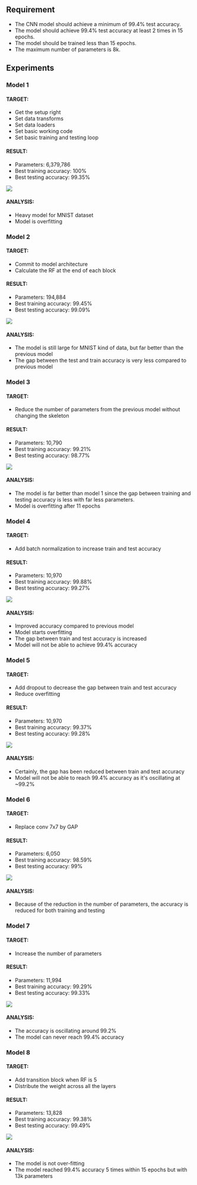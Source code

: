 ## Requirement
- The CNN model should achieve a minimum of 99.4% test accuracy.
- The model should achieve 99.4% test accuracy at least 2 times in 15 epochs.
- The model should be trained less than 15 epochs.
- The maximum number of parameters is 8k.  

## Experiments

### Model 1
#### TARGET:
  - Get the setup right
  - Set data transforms
  - Set data loaders
  - Set basic working code
  - Set basic training and testing loop  
#### RESULT:
  - Parameters: 6,379,786
  - Best training accuracy: 100%
  - Best testing accuracy: 99.35%
<img src="images/model_1.png" />  

#### ANALYSIS:
  - Heavy model for MNIST dataset
  - Model is overfitting


### Model 2
#### TARGET:
  - Commit to model architecture
  - Calculate the RF at the end of each block
#### RESULT:
  - Parameters: 194,884
  - Best training accuracy: 99.45%
  - Best testing accuracy: 99.09%
<img src="images/model_2.png" />  

#### ANALYSIS:
  - The model is still large for MNIST kind of data, but far better than the previous model
  - The gap between the test and train accuracy is very less compared to previous model


### Model 3
#### TARGET:
  - Reduce the number of parameters from the previous model without changing the skeleton
#### RESULT:
  - Parameters: 10,790
  - Best training accuracy: 99.21%
  - Best testing accuracy: 98.77%
<img src="images/model_3.png" />  

#### ANALYSIS:
  - The model is far better than model 1 since the gap between training and testing accuracy is less with far less parameters.
  - Model is overfitting after 11 epochs


### Model 4
#### TARGET:
- Add batch normalization to increase train and test accuracy
#### RESULT:
- Parameters: 10,970
- Best training accuracy: 99.88%
- Best testing accuracy: 99.27%
<img src="images/model_4.png" />  

#### ANALYSIS:
- Improved accuracy compared to previous model
- Model starts overfitting
- The gap between train and test accuracy is increased
- Model will not be able to achieve 99.4% accuracy


### Model 5
#### TARGET:
- Add dropout to decrease the gap between train and test accuracy
- Reduce overfitting
#### RESULT:
- Parameters: 10,970
- Best training accuracy: 99.37%
- Best testing accuracy: 99.28%
<img src="images/model_5.png" />  

#### ANALYSIS:
- Certainly, the gap has been reduced between train and test accuracy
- Model will not be able to reach 99.4% accuracy as it's oscillating at ~99.2%


### Model 6
#### TARGET:
- Replace conv 7x7 by GAP
#### RESULT:
- Parameters: 6,050
- Best training accuracy: 98.59%
- Best testing accuracy: 99%
<img src="images/model_6.png" />  

#### ANALYSIS:
- Because of the reduction in the number of parameters, the accuracy is reduced for both training and testing


### Model 7
#### TARGET:
- Increase the number of parameters
#### RESULT:
- Parameters: 11,994
- Best training accuracy: 99.29%
- Best testing accuracy: 99.33%
<img src="images/model_7.png" />  

#### ANALYSIS:
- The accuracy is oscillating around 99.2%
- The model can never reach 99.4% accuracy


### Model 8
#### TARGET:
- Add transition block when RF is 5
- Distribute the weight across all the layers
#### RESULT:
- Parameters: 13,828
- Best training accuracy: 99.38%
- Best testing accuracy: 99.49%
<img src="images/model_8.png" />  

#### ANALYSIS:
- The model is not over-fitting
- The model reached 99.4% accuracy 5 times within 15 epochs but with 13k parameters